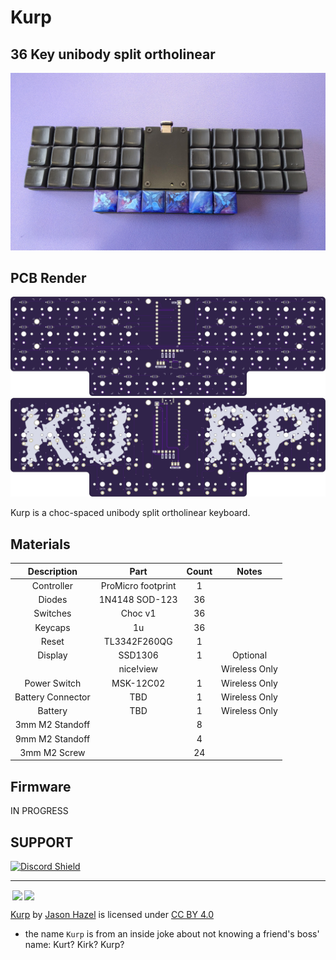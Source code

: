 # Kurp
## 36 Key unibody split ortholinear

![build](images/kurp.jpg)

## PCB Render
![top](renders/kurp-top.png)
![bottom](renders/kurp-bottom.png)

Kurp is a choc-spaced unibody split ortholinear keyboard.

## Materials

| Description | Part | Count | Notes |
| :---: | :---: | :---: | :---: |
| Controller | ProMicro footprint | 1 |  | 
| Diodes | 1N4148 SOD-123  | 36 |  |
| Switches | Choc v1 | 36 |  | 
| Keycaps | 1u | 36 | |
| Reset | TL3342F260QG | 1 | |
| Display | SSD1306 | 1 | Optional |
| | nice!view |  | Wireless Only |
| Power Switch |  MSK-12C02 | 1 | Wireless Only | 
| Battery Connector | TBD | 1 | Wireless Only | 
| Battery | TBD | 1 | Wireless Only |
| 3mm M2 Standoff ||8||
| 9mm M2 Standoff ||4||
| 3mm M2 Screw ||24||

## Firmware
IN PROGRESS

## SUPPORT
<a href='https://discord.gg/jP6hvgNN8r'>
<img src="https://discordapp.com/api/guilds/989552667330228374/widget.png?style=shield" alt="Discord Shield"/>
</a>


---
<img style="height:22px!important;margin-left:3px;vertical-align:text-bottom;" src="https://mirrors.creativecommons.org/presskit/icons/cc.svg?ref=chooser-v1"><img style="height:22px!important;margin-left:3px;vertical-align:text-bottom;" src="https://mirrors.creativecommons.org/presskit/icons/by.svg?ref=chooser-v1">

<p xmlns:cc="http://creativecommons.org/ns#" xmlns:dct="http://purl.org/dc/terms/"><a property="dct:title" rel="cc:attributionURL" href="https://github.com/jasonhazel/kurp">Kurp</a> by <a rel="cc:attributionURL dct:creator" property="cc:attributionName" href="https://github.com/jasonhazel">Jason Hazel</a> is licensed under <a href="http://creativecommons.org/licenses/by/4.0/?ref=chooser-v1" target="_blank" rel="license noopener noreferrer" style="display:inline-block;">CC BY 4.0</a></p>


* the name `Kurp` is from an inside joke about not knowing a friend's boss' name: Kurt?  Kirk?  Kurp?
